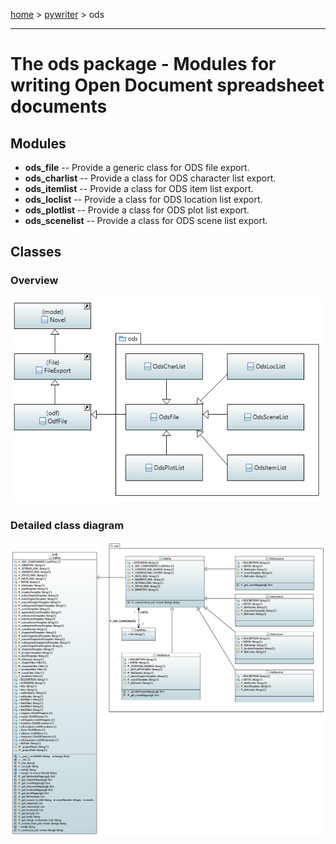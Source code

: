 [home](../../index) > [pywriter](pywriter) > ods

---

# The ods package - Modules for writing Open Document spreadsheet documents
 
## Modules
 
- **ods_file** -- Provide a generic class for ODS file export.
- **ods_charlist** -- Provide a class for ODS character list export. 
- **ods_itemlist** -- Provide a class for ODS item list export.
- **ods_loclist** -- Provide a class for ODS location list export.
- **ods_plotlist** -- Provide a class for ODS plot list export.
- **ods_scenelist** -- Provide a class for ODS scene list export.

## Classes

### Overview

![ods package class diagram](img/ods_package_class_diagram.png)

### Detailed class diagram

![ods package detailed class diagram](img/ods_package_detailed_class_diagram.png)